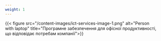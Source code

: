 ```yaml
---
weight: 1
---
```

{{< figure src="/content-images/ict-services-image-1.png" alt="Person with laptop" title="Програмне забезпечення для офісної продуктивності, що відповідає потребам компанії">}}